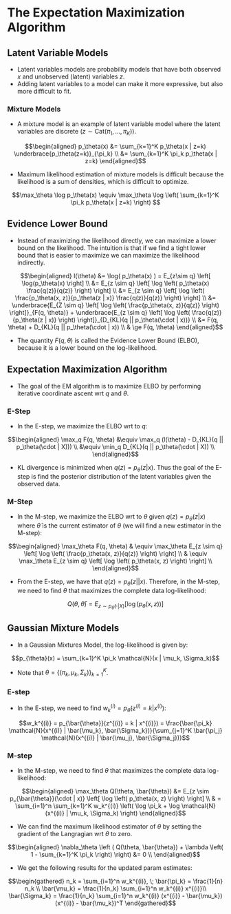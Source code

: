 # The Expectation Maximization Algorithm

## Latent Variable Models
* Latent variables models are probability models that have both observed $x$ and unobserved (latent) variables $z$. 
* Adding latent variables to a model can make it more expressive, but also more difficult to fit.

### Mixture Models
* A mixture model is an example of latent variable model where the latent variables are discrete $( z \sim \text{Cat}(\pi_1, ..., \pi_K))$.
``` math
\begin{aligned}
p_\theta(x) &= \sum_{k=1}^K p_\theta(x | z=k) \underbrace{p_\theta(z=k)}_{\pi_k} \\
	&= \sum_{k=1}^K \pi_k p_\theta(x | z=k)
\end{aligned}
```
* Maximum likelihood estimation of mixture models is difficult because the likelihood is a sum of densities, which is difficult to optimize.
``` math
\max_\theta \log p_\theta(x) \equiv \max_\theta \log \left( \sum_{k=1}^K \pi_k p_\theta(x | z=k) \right) 
```

## Evidence Lower Bound
* Instead of maximizing the likelihood directly, we can maximize a lower bound on the likelihood. The intuition is that if we find a tight lower bound that is easier to maximize we can maximize the likelihood indirectly.  
``` math
\begin{aligned}
l(\theta) &= \log( p_\theta(x) ) = E_{z\sim q} \left[ \log(p_\theta(x) \right] \\
	&= E_{z \sim q} \left[ \log \left( p_\theta(x) \frac{q(z)}{q(z)} \right) \right] \\
	&= E_{z \sim q} \left[ \log \left( \frac{p_\theta(x, z)}{p_\theta(z | x)} \frac{q(z)}{q(z)} \right) \right] \\
	&= \underbrace{E_{Z \sim q} \left[ \log \left( \frac{p_\theta(x, z)}{q(z)} \right) \right]}_{F(q, \theta)} +  \underbrace{E_{z \sim q} \left[ \log \left( \frac{q(z)}{p_\theta(z | x)} \right) \right]}_{D_{KL}(q || p_\theta(\cdot | x))} \\
	&= F(q, \theta) + D_{KL}(q || p_\theta(\cdot | x)) \\
	& \ge F(q, \theta)
\end{aligned}
```
* The quantity $F(q, \theta)$ is called the Evidence Lower Bound (ELBO), because it is a lower bound on the log-likelihood. 

## Expectation Maximization Algorithm
* The goal of the EM algorithm is to maximize ELBO by performing iterative coordinate ascent wrt $q$ and $\theta$.

### E-Step
* In the E-step, we maximize the ELBO wrt to $q$:
``` math
\begin{aligned}
\max_q F(q, \theta) &\equiv \max_q (l(\theta) - D_{KL}(q || p_\theta(\cdot | X))) \\	
	&\equiv \min_q D_{KL}(q || p_\theta(\cdot | X)) \\
\end{aligned}
```
* KL divergence is minimized when $q(z) = p_\theta(z | x)$. Thus the goal of the E-step is find the posterior distribution of the latent variables given the observed data.

### M-Step
* In the M-step, we maximize the ELBO wrt to $\theta$ given $q(z) = p_{\bar{\theta}}(z | x)$ where $\bar{\theta}$ is the current estimator of $\theta$ (we will find a new estimator in the M-step):
``` math
\begin{aligned}
\max_\theta F(q, \theta) & \equiv \max_\theta E_{z \sim q} \left[ \log \left( \frac{p_\theta(x, z)}{q(z)} \right) \right] \\
& \equiv \max_\theta E_{z \sim q} \left[ \log \left( p_\theta(x, z) \right) \right] \\
\end{aligned}
```

* From the E-step, we have that $q(z) = p_\theta(z || x)$. Therefore, in the M-step, we need to find $\theta$ that maximizes the complete data log-likelihood:
``` math 
Q(\theta, \bar{\theta}) = E_{z \sim p_{\bar{\theta}}(\cdot | X)} \left[ \log \left( p_\theta(x, z) \right) \right]
```

## Gaussian Mixture Models
* In a Gaussian Mixtures Model, the log-likelihood is given by:
``` math
p_{\theta}(x) = \sum_{k=1}^K \pi_k \mathcal{N}(x | \mu_k, \Sigma_k)
``` 
* Note that $\theta = \{(\pi_k, \mu_k, \Sigma_k)\}_{k=1}^K$.
### E-step
* In the E-step, we need to find $w_k^{(i)} = p_{\bar{\theta}}(z^{(i)} = k | x^{(i)})$:
``` math
w_k^{(i)} = p_{\bar{\theta}}(z^{(i)} = k | x^{(i)}) = \frac{\bar{\pi_k} \mathcal{N}(x^{(i)} | \bar{\mu_k}, \bar{\Sigma_k})}{\sum_{j=1}^K \bar{\pi_j} \mathcal{N}(x^{(i)} | \bar{\mu_j}, \bar{\Sigma_j})}
```

### M-step
* In the M-step, we need to find $\theta$ that maximizes the complete data log-likelihood:
``` math
\begin{aligned}
\max_\theta Q(\theta, \bar{\theta}) &= E_{z \sim p_{\bar{\theta}}(\cdot | x)} \left[ \log \left( p_\theta(x, z) \right) \right] \\
	& = \sum_{i=1}^n \sum_{k=1}^K w_k^{(i)} \left( \log \pi_k + \log \mathcal{N}(x^{(i)} | \mu_k, \Sigma_k) \right)
\end{aligned}
```
* We can find the maximum likelihood estimator of $\theta$ by setting the gradient of the Langragian wrt $\theta$ to zero.
``` math
\begin{aligned}
\nabla_\theta \left ( Q(\theta, \bar{\theta}) + \lambda \left( 1 - \sum_{k=1}^K \pi_k \right) \right) &= 0 \\
\end{aligned}
```
* We get the following results for the updated param estimates:
``` math
\begin{gathered}
n_k = \sum_{i=1}^n w_k^{(i)}, \; \bar{\pi_k} = \frac{1}{n} n_k \\
\bar{\mu_k} = \frac{1}{n_k} \sum_{i=1}^n w_k^{(i)} x^{(i)}\\
\bar{\Sigma_k} = \frac{1}{n_k} \sum_{i=1}^n w_k^{(i)} (x^{(i)} - \bar{\mu_k})(x^{(i)} - \bar{\mu_k})^T
\end{gathered}
```
